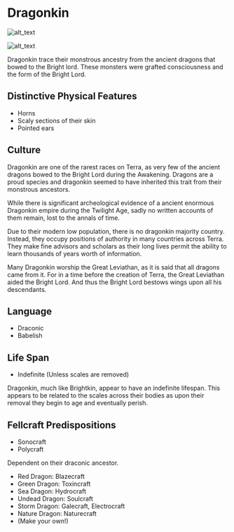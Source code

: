 # Dragonkin

![alt_text](Dragonkin-Female.png)

![alt_text](Dragonkin-Male.png)

Dragonkin trace their monstrous ancestry from the ancient dragons that bowed to the Bright lord. These monsters were grafted consciousness and the form of the Bright Lord.

## Distinctive Physical Features

- Horns
- Scaly sections of their skin
- Pointed ears

## Culture

Dragonkin are one of the rarest races on Terra, as very few of the ancient dragons bowed to the Bright Lord during the Awakening. Dragons are a proud species and dragonkin seemed to have inherited this trait from their monstrous ancestors.

While there is significant archeological evidence of a ancient enormous Dragonkin empire during the Twilight Age, sadly no written accounts of them remain, lost to the annals of time.

Due to their modern low population, there is no dragonkin majority country. Instead, they occupy positions of authority in many countries across Terra. They make fine advisors and scholars as their long lives permit the ability to learn thousands of years worth of information.

Many Dragonkin worship the Great Leviathan, as it is said that all dragons came from it. For in a time before the creation of Terra, the Great Leviathan aided the Bright Lord. And thus the Bright Lord bestows wings upon all his descendants.

## Language

- Draconic
- Babelish

## Life Span

- Indefinite (Unless scales are removed)

Dragonkin, much like Brightkin, appear to have an indefinite lifespan. This appears to be related to the scales across their bodies as upon their removal they begin to age and eventually perish.

## Fellcraft Predispositions

- Sonocraft
- Polycraft

Dependent on their draconic ancestor.

- Red Dragon: Blazecraft
- Green Dragon: Toxincraft
- Sea Dragon: Hydrocraft
- Undead Dragon: Soulcraft
- Storm Dragon: Galecraft, Electrocraft
- Nature Dragon: Naturecraft
- (Make your own!)
